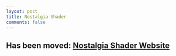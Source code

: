 ```yaml
---
layout: post
title: Nostalgia Shader
comments: false
---
```


## Has been moved: [Nostalgia Shader Website](https://rre36.github.io/nostalgia-shader/)